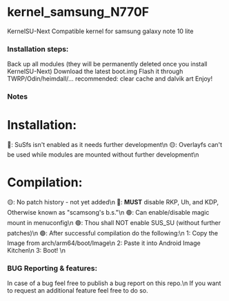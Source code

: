 # kernel_samsung_N770F
KernelSU-Next Compatible kernel for samsung galaxy note 10 lite

### Installation steps:

Back up all modules (they will be permanently deleted once you install KernelSU-Next)
Download the latest boot.img
Flash it through TWRP/Odin/heimdall/...
recommended: clear cache and dalvik art
Enjoy!

### Notes


# Installation:

🔴: SuSfs isn't enabled as it needs further development\n
🟡: Overlayfs can't be used while modules are mounted without further development\n

# Compilation:
🟡: No patch history - not yet added\n
🔴: **MUST** disable RKP, Uh, and KDP, Otherwise known as "scamsong's b.s."\n
🟢: Can enable/disable magic mount in menuconfig\n
🟢: Thou shall NOT enable SUS_SU (without further patches)\n
🟢: After successful compilation do the following:\n
1: Copy the Image from arch/arm64/boot/Image\n
2: Paste it into Android Image Kitchen\n
3: Boot! \n

### BUG Reporting & features:

In case of a bug feel free to publish a bug report on this repo.\n
If you want to request an additional feature feel free to do so.

